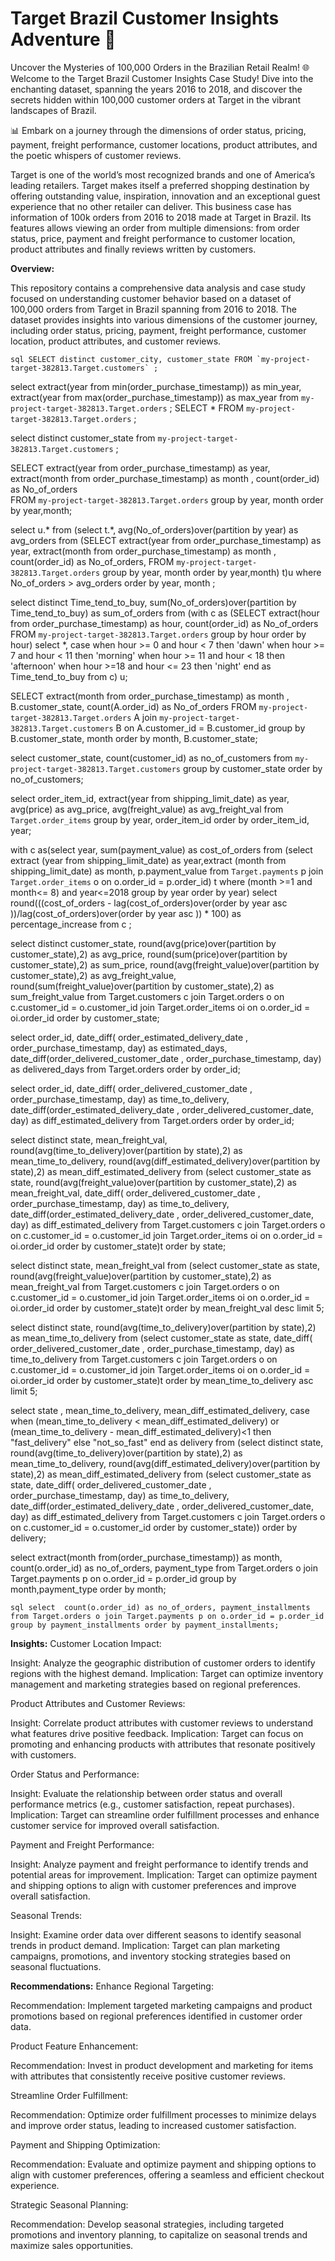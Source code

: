 # Target Brazil Customer Insights Adventure 🚀

Uncover the Mysteries of 100,000 Orders in the Brazilian Retail Realm!
🌐 Welcome to the Target Brazil Customer Insights Case Study! Dive into the enchanting dataset, spanning the years 2016 to 2018, and discover the secrets hidden within 100,000 customer orders at Target in the vibrant landscapes of Brazil.

📊 Embark on a journey through the dimensions of order status, pricing, payment, freight performance, customer locations, product attributes, and the poetic whispers of customer reviews.

Target is one of the world’s most recognized brands and one of America’s leading 
retailers. Target makes itself a preferred shopping destination by offering 
outstanding value, inspiration, innovation and an exceptional guest experience 
that no other retailer can deliver.
This business case has information of 100k orders from 2016 to 2018 made at 
Target in Brazil. Its features allows viewing an order from multiple dimensions: 
from order status, price, payment and freight performance to customer location, 
product attributes and finally reviews written by customers.

__Overview:__

This repository contains a comprehensive data analysis and case study focused on understanding customer behavior based on a dataset of 100,000 orders from Target in Brazil spanning from 2016 to 2018. The dataset provides insights into various dimensions of the customer journey, including order status, pricing, payment, freight performance, customer location, product attributes, and customer reviews.

```sql SELECT distinct customer_city, customer_state FROM `my-project-target-382813.Target.customers` ; ```

select extract(year from min(order_purchase_timestamp)) as min_year, 
extract(year from max(order_purchase_timestamp)) as max_year 
from `my-project-target-382813.Target.orders` ; 
SELECT * FROM `my-project-target-382813.Target.orders` ;

select distinct customer_state from `my-project-target-382813.Target.customers` ; 

SELECT  extract(year from order_purchase_timestamp) as year,
extract(month from order_purchase_timestamp) as month , count(order_id) as No_of_orders  
FROM `my-project-target-382813.Target.orders` group by year, month order by  year,month;

select u.* from 
(select  t.*, avg(No_of_orders)over(partition by year) as avg_orders from 
 (SELECT  extract(year from order_purchase_timestamp) as year,
extract(month from order_purchase_timestamp) as month , 
count(order_id) as No_of_orders,
  FROM `my-project-target-382813.Target.orders` group by year, 
  month order by  year,month) t)u
  where No_of_orders > avg_orders order by year, month ;


select distinct Time_tend_to_buy,
sum(No_of_orders)over(partition by Time_tend_to_buy) as sum_of_orders
 from (with c as 
 (SELECT  extract(hour from order_purchase_timestamp) as hour,
count(order_id) as No_of_orders  
FROM `my-project-target-382813.Target.orders` 
group by hour order by  hour)
select *, case when hour >= 0 and hour < 7 then 'dawn'
                          when hour >= 7 and hour < 11 then 'morning'
                          when hour >= 11 and hour < 18 then 'afternoon'
                          when hour >=18 and hour <= 23 then 'night'
                          end as Time_tend_to_buy
from c) u;

SELECT  extract(month from order_purchase_timestamp) as month , 
B.customer_state, count(A.order_id) as No_of_orders 
FROM `my-project-target-382813.Target.orders` A
join `my-project-target-382813.Target.customers` B on A.customer_id = B.customer_id
group by B.customer_state, month order by  month, B.customer_state;

select customer_state, count(customer_id) as no_of_customers 
from `my-project-target-382813.Target.customers` 
group by customer_state order by no_of_customers;

select order_item_id, extract(year from shipping_limit_date) as year,  
avg(price) as avg_price, avg(freight_value) as avg_freight_val from `Target.order_items` 
group by year, order_item_id order by order_item_id, year;

with c as(select year, sum(payment_value) as cost_of_orders 
from (select extract (year from shipping_limit_date) as year,extract (month from shipping_limit_date) as month,
p.payment_value from `Target.payments` p join `Target.order_items` o on o.order_id = p.order_id) t 
where (month >=1 and month<= 8) and year<=2018 group by year order by year)
select round(((cost_of_orders - lag(cost_of_orders)over(order by year asc ))/lag(cost_of_orders)over(order by year asc )) * 100) 
as percentage_increase from c  ;

select distinct customer_state, round(avg(price)over(partition by customer_state),2) as avg_price, 
round(sum(price)over(partition by customer_state),2) as sum_price, 
round(avg(freight_value)over(partition by customer_state),2) as avg_freight_value,
round(sum(freight_value)over(partition by customer_state),2) as sum_freight_value
from Target.customers c join Target.orders o on c.customer_id = o.customer_id join 
Target.order_items oi on o.order_id = oi.order_id order by customer_state;
 
select order_id, date_diff( order_estimated_delivery_date , order_purchase_timestamp, day) 
as estimated_days, date_diff(order_delivered_customer_date , order_purchase_timestamp, day)
as delivered_days  from Target.orders order by order_id;

select order_id, date_diff( order_delivered_customer_date , order_purchase_timestamp, day) as time_to_delivery, date_diff(order_estimated_delivery_date , order_delivered_customer_date, day) as diff_estimated_delivery  from Target.orders order by order_id;

select distinct state, mean_freight_val, round(avg(time_to_delivery)over(partition by state),2) as mean_time_to_delivery, round(avg(diff_estimated_delivery)over(partition by state),2) as mean_diff_estimated_delivery from
 (select customer_state as state, round(avg(freight_value)over(partition by customer_state),2) as mean_freight_val, 
date_diff( order_delivered_customer_date , order_purchase_timestamp, day) as time_to_delivery, date_diff(order_estimated_delivery_date , order_delivered_customer_date, day) as diff_estimated_delivery
  from Target.customers c join Target.orders o on c.customer_id = o.customer_id join Target.order_items oi on o.order_id = oi.order_id order by customer_state)t order by state;
  
select distinct state, mean_freight_val from
 (select customer_state as state, round(avg(freight_value)over(partition by customer_state),2) as mean_freight_val
  from Target.customers c join Target.orders o on c.customer_id = o.customer_id join Target.order_items oi on o.order_id = oi.order_id order by customer_state)t order by mean_freight_val desc limit 5;

select distinct state, round(avg(time_to_delivery)over(partition by state),2) as mean_time_to_delivery from
 (select customer_state as state, date_diff( order_delivered_customer_date , order_purchase_timestamp, day) as time_to_delivery
  from Target.customers c join Target.orders o on c.customer_id = o.customer_id join Target.order_items oi on o.order_id = oi.order_id order by customer_state)t order by mean_time_to_delivery asc limit 5;

 select state , mean_time_to_delivery, mean_diff_estimated_delivery, case when (mean_time_to_delivery < mean_diff_estimated_delivery) or (mean_time_to_delivery - mean_diff_estimated_delivery)<1 then "fast_delivery" else "not_so_fast" end as delivery
  from (select distinct state, round(avg(time_to_delivery)over(partition by state),2) as mean_time_to_delivery, round(avg(diff_estimated_delivery)over(partition by state),2) as mean_diff_estimated_delivery from
 (select customer_state as state, 
date_diff( order_delivered_customer_date , order_purchase_timestamp, day) as time_to_delivery, date_diff(order_estimated_delivery_date , order_delivered_customer_date, day) as diff_estimated_delivery
  from Target.customers c join Target.orders o on c.customer_id = o.customer_id  order by customer_state)) order by delivery;

  select  extract(month from(order_purchase_timestamp)) as month, count(o.order_id) as no_of_orders, payment_type from Target.orders o join Target.payments p on o.order_id = p.order_id group by month,payment_type order by month;

  ```sql select  count(o.order_id) as no_of_orders, payment_installments from Target.orders o join Target.payments p on o.order_id = p.order_id group by payment_installments order by payment_installments; ```

  __Insights:__
Customer Location Impact:

Insight: Analyze the geographic distribution of customer orders to identify regions with the highest demand.
Implication: Target can optimize inventory management and marketing strategies based on regional preferences.

Product Attributes and Customer Reviews:

Insight: Correlate product attributes with customer reviews to understand what features drive positive feedback.
Implication: Target can focus on promoting and enhancing products with attributes that resonate positively with customers.

Order Status and Performance:

Insight: Evaluate the relationship between order status and overall performance metrics (e.g., customer satisfaction, repeat purchases).
Implication: Target can streamline order fulfillment processes and enhance customer service for improved overall satisfaction.

Payment and Freight Performance:

Insight: Analyze payment and freight performance to identify trends and potential areas for improvement.
Implication: Target can optimize payment and shipping options to align with customer preferences and improve overall satisfaction.

Seasonal Trends:

Insight: Examine order data over different seasons to identify seasonal trends in product demand.
Implication: Target can plan marketing campaigns, promotions, and inventory stocking strategies based on seasonal fluctuations.

__Recommendations:__
Enhance Regional Targeting:

Recommendation: Implement targeted marketing campaigns and product promotions based on regional preferences identified in customer order data.

Product Feature Enhancement:

Recommendation: Invest in product development and marketing for items with attributes that consistently receive positive customer reviews.

Streamline Order Fulfillment:

Recommendation: Optimize order fulfillment processes to minimize delays and improve order status, leading to increased customer satisfaction.

Payment and Shipping Optimization:

Recommendation: Evaluate and optimize payment and shipping options to align with customer preferences, offering a seamless and efficient checkout experience.

Strategic Seasonal Planning:

Recommendation: Develop seasonal strategies, including targeted promotions and inventory planning, to capitalize on seasonal trends and maximize sales opportunities.

